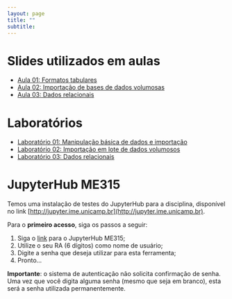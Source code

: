 ```yaml
---
layout: page
title: ""
subtitle:
---
```


# Slides utilizados em aulas

- [Aula 01: Formatos tabulares](aulas/aula01.pdf)
- [Aula 02: Importação de bases de dados volumosas](aulas/aula02.pdf)
- [Aula 03: Dados relacionais](aulas/aula03.pdf)

# Laboratórios

- [Laboratório 01: Manipulação básica de dados e importação](laboratorios/lab01.html)
- [Laboratório 02: Importação em lote de dados volumosos](laboratorios/lab02.html)
- [Laboratório 03: Dados relacionais](laboratorios/lab03.html)

# JupyterHub ME315

Temos uma instalação de testes do JupyterHub para a disciplina, disponível no link [http://jupyter.ime.unicamp.br](http://jupyter.ime.unicamp.br).

Para o **primeiro acesso**, siga os passos a seguir:

1. Siga o [link](http://jupyter.ime.unicamp.br) para o JupyterHub ME315;
2. Utilize o seu RA (6 dígitos) como nome de usuário;
3. Digite a senha que deseja utilizar para esta ferramenta;
4. Pronto...

**Importante**: o sistema de autenticação não solicita confirmação de senha. Uma vez que você digita alguma senha (mesmo que seja em branco), esta será a senha utilizada permanentemente.
